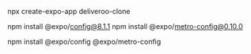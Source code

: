 npx create-expo-app deliveroo-clone

npm install @expo/config@8.1.1
npm install @expo/metro-config@0.10.0

npm install @expo/config @expo/metro-config
